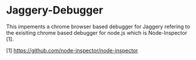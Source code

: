 Jaggery-Debugger
================

This impements a chrome browser based debugger for Jaggery refering to the exisiting chrome based debugger for node.js which is Node-Inspector [1]. 








[1] https://github.com/node-inspector/node-inspector
